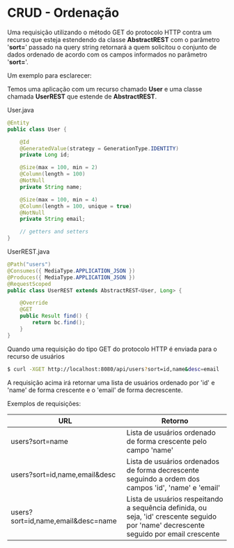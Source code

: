 # CRUD - Ordenação

Uma requisição utilizando o método GET do protocolo HTTP contra um recurso que esteja estendendo da classe **AbstractREST** com o parâmetro '**sort=**' passado na query string retornará a quem solicitou o conjunto de dados ordenado de acordo com os campos informados no parâmetro '**sort=**'.

Um exemplo para esclarecer:

Temos uma aplicação com um recurso chamado **User** e uma classe chamada **UserREST** que estende de **AbstractREST**.

User.java
``` java
@Entity
public class User {

    @Id
    @GeneratedValue(strategy = GenerationType.IDENTITY)    
    private Long id;

    @Size(max = 100, min = 2)
    @Column(length = 100)
    @NotNull
    private String name;

    @Size(max = 100, min = 4)
    @Column(length = 100, unique = true)
    @NotNull
    private String email;

    // getters and setters
}
```

UserREST.java
``` java
@Path("users")
@Consumes({ MediaType.APPLICATION_JSON })
@Produces({ MediaType.APPLICATION_JSON })
@RequestScoped
public class UserREST extends AbstractREST<User, Long> {

    @Override
    @GET    
    public Result find() {
        return bc.find();
    }
}
```

Quando uma requisição do tipo GET do protocolo HTTP é enviada para o recurso de usuários

``` bash
$ curl -XGET http://localhost:8080/api/users?sort=id,name&desc=email
```

A requisição acima irá retornar uma lista de usuários ordenado por 'id' e 'name' de forma crescente e o 'email' de forma decrescente.

Exemplos de requisições:

URL | Retorno
----|--------
users?sort=name | Lista de usuários ordenado de forma crescente pelo campo 'name' |
users?sort=id,name,email&desc | Lista de usuários ordenados de forma decrescente seguindo a ordem dos campos 'id', 'name' e 'email' |
users?sort=id,name,email&desc=name | Lista de usuários respeitando a sequência definida, ou seja, 'id' crescente seguido por 'name' decrescente seguido por email crescente |

